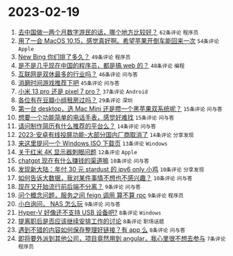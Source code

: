 # 2023-02-19

1. [去中国做一两个月数字游民的话，哪个地方比较好？](https://www.v2ex.com/t/917282) `62条评论` `程序员`
1. [用了一会 MacOS 10.15，感觉真好啊。希望苹果开倒车能回来一次](https://www.v2ex.com/t/917284) `54条评论` `Apple`
1. [New Bing 你们排了多久？](https://www.v2ex.com/t/917306) `49条评论` `程序员`
1. [是不是几乎现在中国的程序员，都是搞 web 的？](https://www.v2ex.com/t/917340) `48条评论` `编程`
1. [互联网是双休最多的行业吗？](https://www.v2ex.com/t/917294) `46条评论` `问与答`
1. [消磨时间游戏推荐下吧](https://www.v2ex.com/t/917320) `45条评论` `问与答`
1. [小米 13 pro 还是 pixel 7 pro？](https://www.v2ex.com/t/917289) `37条评论` `Android`
1. [各位有在豆瓣小组租房过吗？](https://www.v2ex.com/t/917290) `29条评论` `深圳`
1. [第一台 desktop，选 Mac Mini 还是攒一个黑苹果双系统呢？](https://www.v2ex.com/t/917374) `15条评论` `问与答`
1. [想要一个功能简单的电话手表，感觉好难找](https://www.v2ex.com/t/917281) `15条评论` `问与答`
1. [请问制作简历有什么推荐的平台么？](https://www.v2ex.com/t/917346) `14条评论` `问与答`
1. [2023-安卓有线投屏功能-大部分国内厂商取消了](https://www.v2ex.com/t/917313) `14条评论` `分享发现`
1. [来这里提问一个 Windows ISO 下载页](https://www.v2ex.com/t/917321) `13条评论` `Windows`
1. [关于红米 4K 显示器刺眼问题](https://www.v2ex.com/t/917326) `12条评论` `Apple`
1. [chatgpt 现在有什么赚钱的渠道嘛](https://www.v2ex.com/t/917364) `10条评论` `问与答`
1. [发现新大陆：年付 30 元 stardust 的 ipv6 only 小鸡](https://www.v2ex.com/t/917335) `10条评论` `分享发现`
1. [如何告诉大数据，我对某件事情不想也不感兴趣？](https://www.v2ex.com/t/917296) `10条评论` `问与答`
1. [现在又开始流行前后端不分离？](https://www.v2ex.com/t/917381) `9条评论` `问与答`
1. [问个概念问题，服务之间 feign 调用 算不算 rpc](https://www.v2ex.com/t/917312) `9条评论` `程序员`
1. [小白询问， NAS 怎么玩](https://www.v2ex.com/t/917304) `9条评论` `问与答`
1. [Hyper-V 好像还不支持 USB 设备吧?](https://www.v2ex.com/t/917365) `8条评论` `Windows`
1. [提离职后是否应该继续安排工作的讨论](https://www.v2ex.com/t/917324) `8条评论` `职场话题`
1. [遇到不错的内容如何保存整理好链接？有 app 么](https://www.v2ex.com/t/917297) `8条评论` `问与答`
1. [即将要外派到其他公司，项目竟然用到 angular，我心里很不想去参与](https://www.v2ex.com/t/917368) `7条评论` `程序员`
